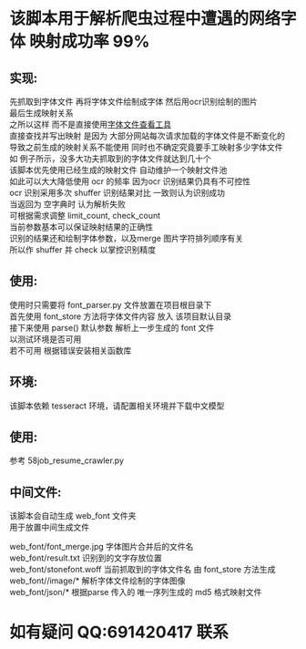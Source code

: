 # 该脚本用于解析爬虫过程中遭遇的网络字体 映射成功率 99%

## 实现:

先抓取到字体文件
再将字体文件绘制成字体
然后用ocr识别绘制的图片      
最后生成映射关系      
之所以这样 而不是直接使用[字体文件查看工具](http://fontstore.baidu.com)      
直接查找并写出映射 是因为 大部分网站每次请求加载的字体文件是不断变化的      
导致之前生成的映射关系不能使用 同时也不确定究竟要手工映射多少字体文件      
如 例子所示，没多大功夫抓取到的字体文件就达到几十个      
该脚本优先使用已经生成的映射文件 自动维护一个映射文件池      
如此可以大大降低使用 ocr 的频率 因为ocr 识别结果仍具有不可控性      
ocr 识别采用多次 shuffer 识别结果对比 一致则认为识别成功      
当返回为 空字典时 认为解析失败      
可根据需求调整 limit_count, check_count      
当前参数基本可以保证映射结果的正确性      
识别的结果还和绘制字体参数，以及merge 图片字符排列顺序有关      
所以作 shuffer 并 check 以掌控识别精度      

## 使用:

使用时只需要将 font_parser.py 文件放置在项目根目录下      
首先使用 font_store 方法将字体文件内容 放入 该项目默认目录      
接下来使用 parse() 默认参数 解析上一步生成的 font 文件      
以测试环境是否可用      
若不可用 根据错误安装相关函数库      

## 环境:

该脚本依赖 tesseract 环境，请配置相关环境并下载中文模型      


## 使用:

参考 58job_resume_crawler.py      


## 中间文件:

该脚本会自动生成 web_font 文件夹      
用于放置中间生成文件      

web_font/font_merge.jpg      字体图片合并后的文件名      
web_font/result.txt  识别到的文字存放位置      
web_font/stonefont.woff  当前抓取到的字体文件名 由 font_store 方法生成      
web_font//image/* 解析字体文件绘制的字体图像      
web_font/json/* 根据parse 传入的 唯一序列生成的 md5 格式映射文件      

# 如有疑问 QQ:691420417 联系      
